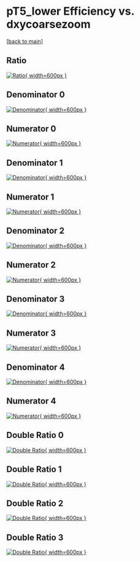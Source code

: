 # pT5_lower Efficiency vs. dxycoarsezoom

[[back to main](./)]



## Ratio

[![Ratio](../mtv/var/pT5_lower_loweta_211_-1_eff_dxycoarsezoom.png){ width=600px }](../mtv/var/pT5_lower_loweta_211_-1_eff_dxycoarsezoom.pdf)

## Denominator 0

[![Denominator](../mtv/den/pT5_lower_loweta_211_-1_eff_dxycoarsezoom_den0.png){ width=600px }](../mtv/den/pT5_lower_loweta_211_-1_eff_dxycoarsezoom_den0.pdf)

## Numerator 0

[![Numerator](../mtv/num/pT5_lower_loweta_211_-1_eff_dxycoarsezoom_num0.png){ width=600px }](../mtv/num/pT5_lower_loweta_211_-1_eff_dxycoarsezoom_num0.pdf)

## Denominator 1

[![Denominator](../mtv/den/pT5_lower_loweta_211_-1_eff_dxycoarsezoom_den1.png){ width=600px }](../mtv/den/pT5_lower_loweta_211_-1_eff_dxycoarsezoom_den1.pdf)

## Numerator 1

[![Numerator](../mtv/num/pT5_lower_loweta_211_-1_eff_dxycoarsezoom_num1.png){ width=600px }](../mtv/num/pT5_lower_loweta_211_-1_eff_dxycoarsezoom_num1.pdf)

## Denominator 2

[![Denominator](../mtv/den/pT5_lower_loweta_211_-1_eff_dxycoarsezoom_den2.png){ width=600px }](../mtv/den/pT5_lower_loweta_211_-1_eff_dxycoarsezoom_den2.pdf)

## Numerator 2

[![Numerator](../mtv/num/pT5_lower_loweta_211_-1_eff_dxycoarsezoom_num2.png){ width=600px }](../mtv/num/pT5_lower_loweta_211_-1_eff_dxycoarsezoom_num2.pdf)

## Denominator 3

[![Denominator](../mtv/den/pT5_lower_loweta_211_-1_eff_dxycoarsezoom_den3.png){ width=600px }](../mtv/den/pT5_lower_loweta_211_-1_eff_dxycoarsezoom_den3.pdf)

## Numerator 3

[![Numerator](../mtv/num/pT5_lower_loweta_211_-1_eff_dxycoarsezoom_num3.png){ width=600px }](../mtv/num/pT5_lower_loweta_211_-1_eff_dxycoarsezoom_num3.pdf)

## Denominator 4

[![Denominator](../mtv/den/pT5_lower_loweta_211_-1_eff_dxycoarsezoom_den4.png){ width=600px }](../mtv/den/pT5_lower_loweta_211_-1_eff_dxycoarsezoom_den4.pdf)

## Numerator 4

[![Numerator](../mtv/num/pT5_lower_loweta_211_-1_eff_dxycoarsezoom_num4.png){ width=600px }](../mtv/num/pT5_lower_loweta_211_-1_eff_dxycoarsezoom_num4.pdf)

## Double Ratio 0

[![Double Ratio](../mtv/ratio/pT5_lower_loweta_211_-1_eff_dxycoarsezoom_ratio0.png){ width=600px }](../mtv/ratio/pT5_lower_loweta_211_-1_eff_dxycoarsezoom_ratio0.pdf)

## Double Ratio 1

[![Double Ratio](../mtv/ratio/pT5_lower_loweta_211_-1_eff_dxycoarsezoom_ratio1.png){ width=600px }](../mtv/ratio/pT5_lower_loweta_211_-1_eff_dxycoarsezoom_ratio1.pdf)

## Double Ratio 2

[![Double Ratio](../mtv/ratio/pT5_lower_loweta_211_-1_eff_dxycoarsezoom_ratio2.png){ width=600px }](../mtv/ratio/pT5_lower_loweta_211_-1_eff_dxycoarsezoom_ratio2.pdf)

## Double Ratio 3

[![Double Ratio](../mtv/ratio/pT5_lower_loweta_211_-1_eff_dxycoarsezoom_ratio3.png){ width=600px }](../mtv/ratio/pT5_lower_loweta_211_-1_eff_dxycoarsezoom_ratio3.pdf)

